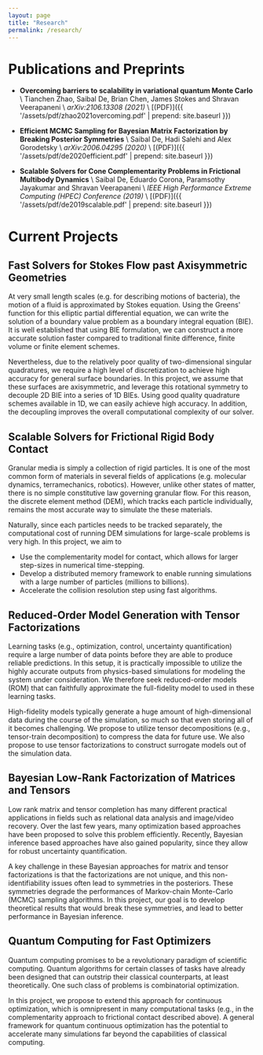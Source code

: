 ```yaml
---
layout: page
title: "Research"
permalink: /research/
---
```


# Publications and Preprints

*   **Overcoming barriers to scalability in variational quantum Monte Carlo** \\
    Tianchen Zhao, Saibal De, Brian Chen, James Stokes and Shravan Veerapaneni \\
    *arXiv:2106.13308 (2021)* \\
    [(PDF)]({{ '/assets/pdf/zhao2021overcoming.pdf' | prepend: site.baseurl }})

*   **Efficient MCMC Sampling for Bayesian Matrix Factorization by Breaking Posterior Symmetries** \\
    Saibal De, Hadi Salehi and Alex Gorodetsky \\
    *arXiv:2006.04295 (2020)* \\
    [(PDF)]({{ '/assets/pdf/de2020efficient.pdf' | prepend: site.baseurl }})

*   **Scalable Solvers for Cone Complementarity Problems in Frictional Multibody Dynamics** \\
    Saibal De, Eduardo Corona, Paramsothy Jayakumar and Shravan Veerapaneni \\
    *IEEE High Performance Extreme Computing (HPEC) Conference (2019)* \\
    [(PDF)]({{ '/assets/pdf/de2019scalable.pdf' | prepend: site.baseurl }})

# Current Projects

## Fast Solvers for Stokes Flow past Axisymmetric Geometries

At very small length scales (e.g. for describing motions of bacteria), the
motion of a fluid is approximated by Stokes equation. Using the Greens' function
for this elliptic partial differential equation, we can write the solution of a
boundary value problem as a boundary integral equation (BIE). It is well
established that using BIE formulation, we can construct a more accurate
solution faster compared to traditional finite difference, finite volume or
finite element schemes.

Nevertheless, due to the relatively poor quality of two-dimensional singular
quadratures, we require a high level of discretization to achieve high accuracy
for general surface boundaries. In this project, we assume that these surfaces
are axisymmetric, and leverage this rotational symmetry to decouple 2D BIE into
a series of 1D BIEs. Using good quality quadrature schemes available in 1D, we
can easily achieve high accuracy. In addition, the decoupling improves the
overall computational complexity of our solver.

## Scalable Solvers for Frictional Rigid Body Contact

Granular media is simply a collection of rigid particles. It is one of the most
common form of materials in several fields of applications (e.g. molecular
dynamics, terramechanics, robotics). However, unlike other states of matter,
there is no simple constitutive law governing granular flow. For this reason,
the discrete element method (DEM), which tracks each particle individually,
remains the most accurate way to simulate the these materials.

Naturally, since each particles needs to be tracked separately, the
computational cost of running DEM simulations for large-scale problems is very
high. In this project, we aim to

*   Use the complementarity model for contact, which allows for larger
    step-sizes in numerical time-stepping.
*   Develop a distributed memory framework to enable running simulations with a
    large number of particles (millions to billions).
*   Accelerate the collision resolution step using fast algorithms.

## Reduced-Order Model Generation with Tensor Factorizations

Learning tasks (e.g., optimization, control, uncertainty quantification) require
a large number of data points before they are able to produce reliable
predictions. In this setup, it is practically impossible to utilize the highly
accurate outputs from physics-based simulations for modeling the system under
consideration. We therefore seek reduced-order models (ROM) that can faithfully
approximate the full-fidelity model to used in these learning tasks.

High-fidelity models typically generate a huge amount of high-dimensional data
during the course of the simulation, so much so that even storing all of it
becomes challenging. We propose to utilize tensor decompositions (e.g.,
tensor-train decomposition) to compress the data for future use. We also propose
to use tensor factorizations to construct surrogate models out of the simulation
data.

## Bayesian Low-Rank Factorization of Matrices and Tensors

Low rank matrix and tensor completion has many different practical applications
in fields such as relational data analysis and image/video recovery. Over the
last few years, many optimization based approaches have been proposed to solve
this problem efficiently. Recently, Bayesian inference based approaches have
also gained popularity, since they allow for robust uncertainty quantification.

A key challenge in these Bayesian approaches for matrix and tensor
factorizations is that the factorizations are not unique, and this
non-identifiability issues often lead to symmetries in the posteriors. These
symmetries degrade the performances of Markov-chain Monte-Carlo (MCMC) sampling
algorithms. In this project, our goal is to develop theoretical results that
would break these symmetries, and lead to better performance in Bayesian
inference.

## Quantum Computing for Fast Optimizers

Quantum computing promises to be a revolutionary paradigm of scientific
computing. Quantum algorithms for certain classes of tasks have already been
designed that can outstrip their classical counterparts, at least
theoretically. One such class of problems is combinatorial optimization.

In this project, we propose to extend this approach for continuous optimization,
which is omnipresent in many computational tasks (e.g., in the complementarity
approach to frictional contact described above). A general framework for
quantum continuous optimization has the potential to accelerate many
simulations far beyond the capabilities of classical computing.
